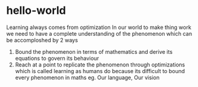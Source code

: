 # hello-world
Learning always comes from optimization
In our world to make thing work we need to have a complete understanding of the phenomenon
which can be accomploshed by 2 ways
1. Bound the phenomenon in terms of mathematics and derive its equations to govern its behaviour
2. Reach at a point to replicate the phenomenon through optimizations which is called learning as humans do because its       difficult to bound every phenomenon in maths eg. Our language, Our vision

